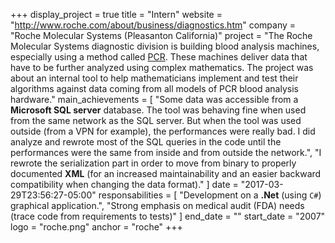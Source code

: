 +++
display_project = true
title = "Intern"
website = "http://www.roche.com/about/business/diagnostics.htm"
company = "Roche Molecular Systems (Pleasanton California)"
project = "The Roche Molecular Systems diagnostic division is building blood analysis machines, especially using a method called [PCR](https://en.wikipedia.org/wiki/Polymerase_chain_reaction). These machines deliver data that have to be further analyzed using complex mathematics. The project was about an internal tool to help mathematicians implement and test their algorithms against data coming from all models of PCR blood analysis hardware."
main_achievements = [
  "Some data was accessible from a **Microsoft SQL server** database. The tool was behaving fine when used from the same network as the SQL server. But when the tool was used outside (from a VPN for example), the performances were really bad. I did analyze and rewrote most of the SQL queries in the code until the performances were the same from inside and from outside the network.",
  "I rewrote the serialization part in order to move from binary to properly documented **XML** (for an increased maintainability and an easier backward compatibility when changing the data format)."
]
date = "2017-03-29T23:56:27-05:00"
responsabilities = [
  "Development on a **.Net** (using `C#`) graphical application.",
  "Strong emphasis on medical audit (FDA) needs (trace code from requirements to tests)"
]
end_date = ""
start_date = "2007"
logo = "roche.png"
anchor = "roche"
+++
